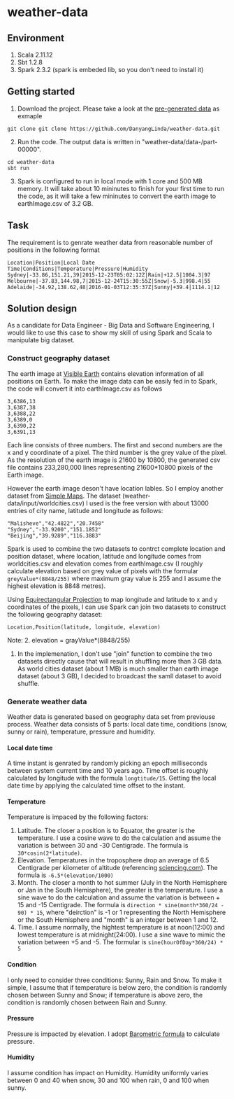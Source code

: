 # weather-data 
## Environment
1. Scala 2.11.12
2. Sbt 1.2.8
3. Spark 2.3.2 (spark is embeded lib, so you don't need to install it)

## Getting started
1. Download the project. Please take a look at the [pre-generated data](https://github.com/DanyangLinda/weather-data/blob/master/data-example/part-00000) as exmaple
```
git clone git clone https://github.com/DanyangLinda/weather-data.git
```
2. Run the code. The output data is written in "weather-data/data-<timestamp>/part-00000".
```
cd weather-data
sbt run
```
3. Spark is configured to run in local mode with 1 core and 500 MB memory. It will take about 10 mininutes to finish for your first time to run the code, as it will take a few mininutes to convert the earth image to earthImage.csv of 3.2 GB.
  
## Task
The requirement is to genrate weather data from reasonable number of positions in the following format
```
Location|Position|Local Date Time|Conditions|Temperature|Pressure|Humidity
Sydney|-33.86,151.21,39|2015-12-23T05:02:12Z|Rain|+12.5|1004.3|97
Melbourne|-37.83,144.98,7|2015-12-24T15:30:55Z|Snow|-5.3|998.4|55
Adelaide|-34.92,138.62,48|2016-01-03T12:35:37Z|Sunny|+39.4|1114.1|12
```

## Solution design
As a candidate for Data Engineer - Big Data and Software Engineering, I would like to use this case to show my skill of using Spark and Scala to manipulate big dataset. 

### Construct geography dataset
The earth image at [Visible Earth](https://visibleearth.nasa.gov/view.php?id=73934) contains elevation information of all positions on Earth. To make the image data can be easily fed in to Spark, the code will convert it into earthImage.csv as follows
```
3,6386,13
3,6387,38
3,6388,22
3,6389,0
3,6390,22
3,6391,13
```

Each line consists of three numbers. The first and second numbers are the x and y coordinate of a pixel. The third number is the grey value of the pixel. As the resolution of the earth image is 21600 by 10800, the generated csv file contains 233,280,000 lines representing 21600*10800 pixels of the Earth image. 

However the earth image deson't have location lables. So I employ another dataset from [Simple Maps](https://simplemaps.com/data/world-cities). The dataset (weather-data/input/worldcities.csv) I used is the free version with about 13000 entries of city name, latitude and longitude as follows:
```
"Malisheve","42.4822","20.7458"
"Sydney","-33.9200","151.1852"
"Beijing","39.9289","116.3883"
```

Spark is used to combine the two datasets to contrct complete location and position dataset, where location, latitude and longitude comes from worldcities.csv and elevation comes from earthImage.csv (I roughly calculate elevation based on grey value of pixels with the formular `greyValue*(8848/255)` where maximum gray value is 255 and I assume the highest elevation is 8848 metres). 

Using [Equirectangular Projection](https://www.tandfonline.com/doi/pdf/10.1080/10095020.2015.1017913) to map longitude and latitude to x and y coordinates of the pixels, I can use Spark can join two datasets to construct the following geography dataset:
```
Location,Position(latitude, longitude, elevation)
```

Note: 
2. elevation = grayValue*(8848/255)
1. In the implemenation, I don't use "join" function to combine the two datasets directly cause that will result in shuffling more than 3 GB data. As world cities dataset (about 1 MB) is much smaller than earth image dataset (about 3 GB), I decided to broadcast the samll dataset to avoid shuffle. 

### Generate weather data
Weather data is generated based on geography data set from previouse process. Weather data consists of 5 parts: local date time, conditions (snow, sunny or rain), temperature, pressure and humidity. 

#### Local date time
A time instant is genrated by randomly picking an epoch milliseconds between system current time and 10 years ago. Time offset is roughly calculated by longitude with the formula `longtitude/15`. Getting the local date time by applying the calculated time offset to the instant.

#### Temperature
Temperature is impaced by the following factors:
1. Latitude. The closer a position is to Equator, the greater is the temperature. I use a cosine wave to do the calculation and assume the variation is between 30 and -30 Centigrade. The formula is `30*cosin(2*latitude)`.
2. Elevation. Temperatures in the troposphere drop an average of 6.5 Centigrade per kilometer of altitude (referencing [sciencing.com](https://sciencing.com/tutorial-calculate-altitude-temperature-8788701.html)). The formula is `-6.5*(elevation/1000)`
3. Month. The closer a month to hot summer (July in the North Hemisphere or Jan in the South Hemisphere), the greater is the temperature. I use a sine wave to do the calculation and assume the variation is between + 15 and -15 Centigrade. The formula is `direction * sine(month*360/24 - 90) * 15`, where "deirction" is -1 or 1 representing the North Hemisphere or the South Hemisphere and "month" is an integer between 1 and 12.
4. Time. I assume normally, the hightest temperature is at noon(12:00) and lowest temperature is at midnight(24:00). I use a sine wave to mimic the variation between +5 and -5. The formular is `sine(hourOfDay*360/24) * 5`

#### Condition
I only need to consider three conditions: Sunny, Rain and Snow. To make it simple, I assume that if temperature is below zero, the condition is randomly chosen between Sunny and Snow; if temperature is above zero, the condition is randomly chosen between Rain and Sunny. 

#### Pressure
Pressure is impacted by elevation. I adopt [Barometric formula](https://en.wikipedia.org/wiki/Barometric_formula) to calculate pressure.

#### Humidity
I assume condition has impact on Humidity. Humidity uniformly varies between 0 and 40 when snow, 30 and 100 when rain, 0 and 100 when sunny. 
